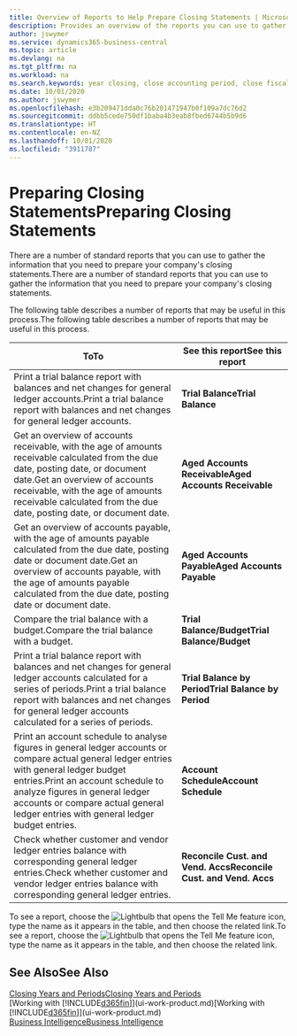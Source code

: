```yaml
---
title: Overview of Reports to Help Prepare Closing Statements | Microsoft Docs
description: Provides an overview of the reports you can use to gather information to prepare your company's closing statements when closing the fiscal year.
author: jswymer
ms.service: dynamics365-business-central
ms.topic: article
ms.devlang: na
ms.tgt_pltfrm: na
ms.workload: na
ms.search.keywords: year closing, close accounting period, close fiscal year, aging, creditor payments, vendor payments, assets, liabilities, equity, analysis, reporting, financial report, business intelligence, BI, Power Bi, KPI
ms.date: 10/01/2020
ms.author: jswymer
ms.openlocfilehash: e3b209471dda0c76b201471947b0f109a7dc76d2
ms.sourcegitcommit: ddbb5cede750df1baba4b3eab8fbed6744b5b9d6
ms.translationtype: HT
ms.contentlocale: en-NZ
ms.lasthandoff: 10/01/2020
ms.locfileid: "3911787"
---
```

# <a name="preparing-closing-statements"></a><span data-ttu-id="552de-103">Preparing Closing Statements</span><span class="sxs-lookup"><span data-stu-id="552de-103">Preparing Closing Statements</span></span>
<span data-ttu-id="552de-104">There are a number of standard reports that you can use to gather the information that you need to prepare your company's closing statements.</span><span class="sxs-lookup"><span data-stu-id="552de-104">There are a number of standard reports that you can use to gather the information that you need to prepare your company's closing statements.</span></span>

<span data-ttu-id="552de-105">The following table describes a number of reports that may be useful in this process.</span><span class="sxs-lookup"><span data-stu-id="552de-105">The following table describes a number of reports that may be useful in this process.</span></span>  

| <span data-ttu-id="552de-106">To</span><span class="sxs-lookup"><span data-stu-id="552de-106">To</span></span> | <span data-ttu-id="552de-107">See this report</span><span class="sxs-lookup"><span data-stu-id="552de-107">See this report</span></span> |
| --- | --- |
| <span data-ttu-id="552de-108">Print a trial balance report with balances and net changes for general ledger accounts.</span><span class="sxs-lookup"><span data-stu-id="552de-108">Print a trial balance report with balances and net changes for general ledger accounts.</span></span> |<span data-ttu-id="552de-109">**Trial Balance**</span><span class="sxs-lookup"><span data-stu-id="552de-109">**Trial Balance**</span></span> |
| <span data-ttu-id="552de-110">Get an overview of accounts receivable, with the age of amounts receivable calculated from the due date, posting date, or document date.</span><span class="sxs-lookup"><span data-stu-id="552de-110">Get an overview of accounts receivable, with the age of amounts receivable calculated from the due date, posting date, or document date.</span></span> |<span data-ttu-id="552de-111">**Aged Accounts Receivable**</span><span class="sxs-lookup"><span data-stu-id="552de-111">**Aged Accounts Receivable**</span></span> |
| <span data-ttu-id="552de-112">Get an overview of accounts payable, with the age of amounts payable calculated from the due date, posting date or document date.</span><span class="sxs-lookup"><span data-stu-id="552de-112">Get an overview of accounts payable, with the age of amounts payable calculated from the due date, posting date or document date.</span></span> |<span data-ttu-id="552de-113">**Aged Accounts Payable**</span><span class="sxs-lookup"><span data-stu-id="552de-113">**Aged Accounts Payable**</span></span> |
| <span data-ttu-id="552de-114">Compare the trial balance with a budget.</span><span class="sxs-lookup"><span data-stu-id="552de-114">Compare the trial balance with a budget.</span></span> |<span data-ttu-id="552de-115">**Trial Balance/Budget**</span><span class="sxs-lookup"><span data-stu-id="552de-115">**Trial Balance/Budget**</span></span> |
| <span data-ttu-id="552de-116">Print a trial balance report with balances and net changes for general ledger accounts calculated for a series of periods.</span><span class="sxs-lookup"><span data-stu-id="552de-116">Print a trial balance report with balances and net changes for general ledger accounts calculated for a series of periods.</span></span> |<span data-ttu-id="552de-117">**Trial Balance by Period**</span><span class="sxs-lookup"><span data-stu-id="552de-117">**Trial Balance by Period**</span></span> |
| <span data-ttu-id="552de-118">Print an account schedule to analyse figures in general ledger accounts or compare actual general ledger entries with general ledger budget entries.</span><span class="sxs-lookup"><span data-stu-id="552de-118">Print an account schedule to analyze figures in general ledger accounts or compare actual general ledger entries with general ledger budget entries.</span></span> |<span data-ttu-id="552de-119">**Account Schedule**</span><span class="sxs-lookup"><span data-stu-id="552de-119">**Account Schedule**</span></span> |
| <span data-ttu-id="552de-120">Check whether customer and vendor ledger entries balance with corresponding general ledger entries.</span><span class="sxs-lookup"><span data-stu-id="552de-120">Check whether customer and vendor ledger entries balance with corresponding general ledger entries.</span></span> |<span data-ttu-id="552de-121">**Reconcile Cust. and Vend. Accs**</span><span class="sxs-lookup"><span data-stu-id="552de-121">**Reconcile Cust. and Vend. Accs**</span></span> |

<span data-ttu-id="552de-122">To see a report, choose the ![Lightbulb that opens the Tell Me feature](media/ui-search/search_small.png "Tell me what you want to do") icon, type the name as it appears in the table, and then choose the related link.</span><span class="sxs-lookup"><span data-stu-id="552de-122">To see a report, choose the ![Lightbulb that opens the Tell Me feature](media/ui-search/search_small.png "Tell me what you want to do") icon, type the name as it appears in the table, and then choose the related link.</span></span>

## <a name="see-also"></a><span data-ttu-id="552de-123">See Also</span><span class="sxs-lookup"><span data-stu-id="552de-123">See Also</span></span>
[<span data-ttu-id="552de-124">Closing Years and Periods</span><span class="sxs-lookup"><span data-stu-id="552de-124">Closing Years and Periods</span></span>](year-close-years-periods.md)  
<span data-ttu-id="552de-125">[Working with [!INCLUDE[d365fin](includes/d365fin_md.md)]](ui-work-product.md)</span><span class="sxs-lookup"><span data-stu-id="552de-125">[Working with [!INCLUDE[d365fin](includes/d365fin_md.md)]](ui-work-product.md)</span></span>  
[<span data-ttu-id="552de-126">Business Intelligence</span><span class="sxs-lookup"><span data-stu-id="552de-126">Business Intelligence</span></span>](bi.md)
